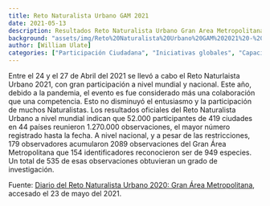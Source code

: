 ```yaml
---
title: Reto Naturalista Urbano GAM 2021
date: 2021-05-13
description: Resultados Reto Naturalista Urbano Gran Area Metropolitana 2021.
background: "assets/img/Reto%20Naturalista%20Urbano%20GAM%202021%20-%20Resultados.png"
author: [William Ulate]
categories: ["Participación Ciudadana", "Iniciativas globales", "Capacitación", "Generación de Datos"]
---
```


Entre el 24 y el 27 de Abril del 2021 se llevó a cabo el Reto Naturlaista Urbano 2021, con gran participación a nivel mundial y nacional.  Este año, debido a la pandemia, el evento es fue considerado más una colaboración que una competencia. Esto no disminuyó el entusiasmo y la participación de muchos Naturalistas.  Los resultados oficiales del Reto Naturalista Urbano a nivel mundial indican que 52.000 participantes de 419 ciudades en 44 países reunieron 1.270.000 observaciones, el mayor número registrado hasta la fecha. A nivel nacional, y a pesar de las restricciones, 179 observadores acumularon 2089 observaciones del Gran Área Metropolitana que 154 identificadores reconocieron ser de 949 especies.  Un total de 535 de esas observaciones obtuvieran un grado de investigación.

Fuente: [Diario del Reto Naturalista Urbano 2020: Gran Área Metropolitana](https://www.inaturalist.org/projects/reto-naturalista-urbano-2020-gran-area-metropolitana-costa-rica/journal/34799-resultados-reto-naturalista-urbano-2020), accesado el 23 de mayo del 2021.

